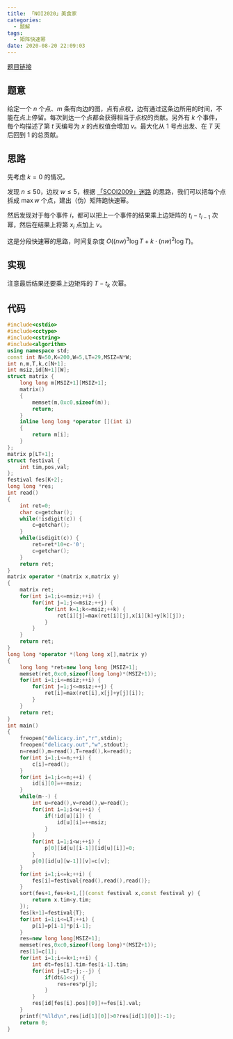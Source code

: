 ```yaml
---
title: 「NOI2020」美食家
categories:
  - 题解
tags:
  - 矩阵快速幂
date: 2020-08-20 22:09:03
---
```


[题目链接](https://loj.ac/problem/3339)

## 题意

给定一个 $n$ 个点、$m$ 条有向边的图，点有点权，边有通过这条边所用的时间，不能在点上停留。每次到达一个点都会获得相当于点权的贡献。另外有 $k$ 个事件，每个均描述了第 $t$ 天编号为 $x$ 的点权值会增加 $v$。最大化从 $1$ 号点出发、在 $T$ 天后回到 $1$ 的总贡献。

<!-- more -->

## 思路

先考虑 $k=0$ 的情况。

发现 $n\leq50$，边权 $w\leq5$，根据 [「SCOI2009」迷路](https://www.luogu.com.cn/problem/P4159) 的思路，我们可以把每个点拆成 $\max w$ 个点，建出（伪）矩阵跑快速幂。

然后发现对于每个事件 $i$，都可以把上一个事件的结果乘上边矩阵的 $t_i-t_{i-1}$ 次幂，然后在结果上将第 $x_i$ 点加上 $v$。

这是分段快速幂的思路，时间复杂度 $O\left((nw)^3\log T+k\cdot(nw)^2\log T\right)$。

## 实现

注意最后结果还要乘上边矩阵的 $T-t_k$ 次幂。

## 代码

```cpp
#include<cstdio>
#include<cctype>
#include<cstring>
#include<algorithm>
using namespace std;
const int N=50,K=200,W=5,LT=29,MSIZ=N*W;
int n,m,T,k,c[N+1];
int msiz,id[N+1][W];
struct matrix {
    long long m[MSIZ+1][MSIZ+1];
    matrix()
    {
        memset(m,0xc0,sizeof(m));
        return;
    }
    inline long long *operator [](int i)
    {
        return m[i];
    }
};
matrix p[LT+1];
struct festival {
    int tim,pos,val;
};
festival fes[K+2];
long long *res;
int read()
{
    int ret=0;
    char c=getchar();
    while(!isdigit(c)) {
        c=getchar();
    }
    while(isdigit(c)) {
        ret=ret*10+c-'0';
        c=getchar();
    }
    return ret;
}
matrix operator *(matrix x,matrix y)
{
    matrix ret;
    for(int i=1;i<=msiz;++i) {
        for(int j=1;j<=msiz;++j) {
            for(int k=1;k<=msiz;++k) {
                ret[i][j]=max(ret[i][j],x[i][k]+y[k][j]);
            }
        }
    }
    return ret;
}
long long *operator *(long long x[],matrix y)
{
    long long *ret=new long long [MSIZ+1];
    memset(ret,0xc0,sizeof(long long)*(MSIZ+1));
    for(int i=1;i<=msiz;++i) {
        for(int j=1;j<=msiz;++j) {
            ret[i]=max(ret[i],x[j]+y[j][i]);
        }
    }
    return ret;
}
int main()
{
    freopen("delicacy.in","r",stdin);
    freopen("delicacy.out","w",stdout);
    n=read(),m=read(),T=read(),k=read();
    for(int i=1;i<=n;++i) {
        c[i]=read();
    }
    for(int i=1;i<=n;++i) {
        id[i][0]=++msiz;
    }
    while(m--) {
        int u=read(),v=read(),w=read();
        for(int i=1;i<w;++i) {
            if(!id[u][i]) {
                id[u][i]=++msiz;
            }
        }
        for(int i=1;i<w;++i) {
            p[0][id[u][i-1]][id[u][i]]=0;
        }
        p[0][id[u][w-1]][v]=c[v];
    }
    for(int i=1;i<=k;++i) {
        fes[i]=festival{read(),read(),read()};
    }
    sort(fes+1,fes+k+1,[](const festival x,const festival y) {
        return x.tim<y.tim;
    });
    fes[k+1]=festival{T};
    for(int i=1;i<=LT;++i) {
        p[i]=p[i-1]*p[i-1];
    }
    res=new long long[MSIZ+1];
    memset(res,0xc0,sizeof(long long)*(MSIZ+1));
    res[1]=c[1];
    for(int i=1;i<=k+1;++i) {
        int dt=fes[i].tim-fes[i-1].tim;
        for(int j=LT;~j;--j) {
            if(dt&1<<j) {
                res=res*p[j];
            }
        }
        res[id[fes[i].pos][0]]+=fes[i].val;
    }
    printf("%lld\n",res[id[1][0]]>0?res[id[1][0]]:-1);
    return 0;
}
```
